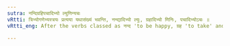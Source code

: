 ```yaml
---
sutra: नन्दिग्रहिपचादिभ्यो ल्युणिन्यचः
vRtti: त्रिभ्योगणेभ्यस्त्रयः प्रत्यया यथासंख्यं भवन्ति, नन्द्यादिभ्यो ल्युः, ग्रहादिभ्यो णिनिः, पचादिभ्योऽचः ॥
vRtti_eng: After the verbs classed as नन्द 'to be happy, ग्रह 'to take' and पच् 'to cook' there are the affixes ल्यु (अन) णिनि (इन्) and अच (अ) respectively.

---
```

